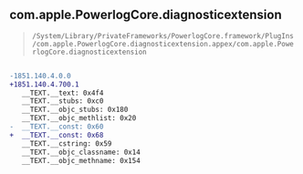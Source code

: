 ## com.apple.PowerlogCore.diagnosticextension

> `/System/Library/PrivateFrameworks/PowerlogCore.framework/PlugIns/com.apple.PowerlogCore.diagnosticextension.appex/com.apple.PowerlogCore.diagnosticextension`

```diff

-1851.140.4.0.0
+1851.140.4.700.1
   __TEXT.__text: 0x4f4
   __TEXT.__stubs: 0xc0
   __TEXT.__objc_stubs: 0x180
   __TEXT.__objc_methlist: 0x20
-  __TEXT.__const: 0x60
+  __TEXT.__const: 0x68
   __TEXT.__cstring: 0x59
   __TEXT.__objc_classname: 0x14
   __TEXT.__objc_methname: 0x154

```
